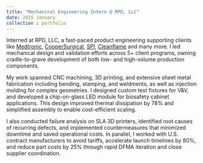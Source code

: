 ```yaml
---
title: "Mechanical Engineering Intern @ RPD, LLC"
date: 2025 January 
collection : portfolio
---
```

Interned at RPD, LLC, a fast-paced product engineering supporting clients like [Medtronic](https://www.medtronic.com/en-us/index.html), [CooperSurgical](https://www.coopersurgical.com/), [SPI](https://www.spi-co.com/), [Cleanflame](https://www.cleanflameus.com/) and many more. I led mechanical design and validation efforts across 5+ client programs, owning cradle-to-grave development of both low- and high-volume production components.

My work spanned CNC machining, 3D printing, and extensive sheet metal fabrication including bending, stamping, and weldments, as well as injection molding for complex geometries. I designed custom test fixtures for V&V, and developed a chip-on-glass LED module for biosafety cabinet applications. This design improved thermal dissipation by 78% and simplified assembly to enable cost-efficient scaling.

I also conducted failure analysis on SLA 3D printers, identified root causes of recurring defects, and implemented countermeasures that minimized downtime and saved operational costs. In parallel, I worked with U.S. contract manufacturers to avoid tariffs, accelerate launch timelines by 80%, and reduce part costs by 25% through rapid DFMA iteration and close supplier coordination.


